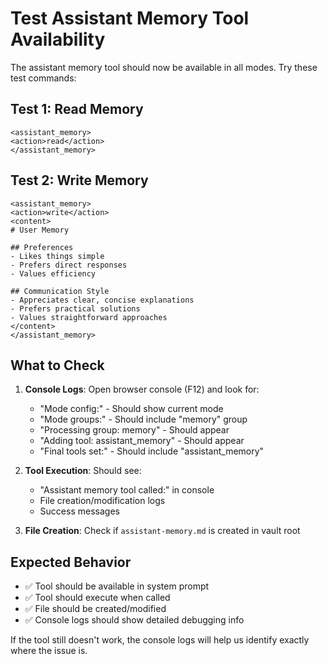 # Test Assistant Memory Tool Availability

The assistant memory tool should now be available in all modes. Try these test commands:

## Test 1: Read Memory
```
<assistant_memory>
<action>read</action>
</assistant_memory>
```

## Test 2: Write Memory
```
<assistant_memory>
<action>write</action>
<content>
# User Memory

## Preferences
- Likes things simple
- Prefers direct responses
- Values efficiency

## Communication Style
- Appreciates clear, concise explanations
- Prefers practical solutions
- Values straightforward approaches
</content>
</assistant_memory>
```

## What to Check

1. **Console Logs**: Open browser console (F12) and look for:
   - "Mode config:" - Should show current mode
   - "Mode groups:" - Should include "memory" group
   - "Processing group: memory" - Should appear
   - "Adding tool: assistant_memory" - Should appear
   - "Final tools set:" - Should include "assistant_memory"

2. **Tool Execution**: Should see:
   - "Assistant memory tool called:" in console
   - File creation/modification logs
   - Success messages

3. **File Creation**: Check if `assistant-memory.md` is created in vault root

## Expected Behavior

- ✅ Tool should be available in system prompt
- ✅ Tool should execute when called
- ✅ File should be created/modified
- ✅ Console logs should show detailed debugging info

If the tool still doesn't work, the console logs will help us identify exactly where the issue is. 